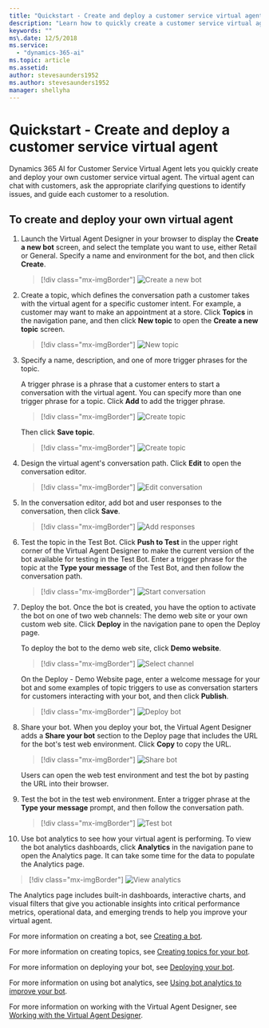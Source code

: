 ```yaml
---
title: "Quickstart - Create and deploy a customer service virtual agent"
description: "Learn how to quickly create a customer service virtual agent using AI for Customer Service Virtual Agent."
keywords: ""
ms\.date: 12/5/2018
ms.service:
  - "dynamics-365-ai"
ms.topic: article
ms.assetid: 
author: stevesaunders1952
ms.author: stevesaunders1952
manager: shellyha
---
```


# Quickstart - Create and deploy a customer service virtual agent

Dynamics 365 AI for Customer Service Virtual Agent lets you quickly create and deploy your own customer service virtual agent. The virtual agent can chat with customers, ask the appropriate clarifying questions to identify issues, and guide each customer to a resolution.

## To create and deploy your own virtual agent

1. Launch the Virtual Agent Designer in your browser to display the **Create a new bot** screen, and select the template you want to use, either Retail or General. Specify a name and environment for the bot, and then click **Create**.

   > [!div class="mx-imgBorder"]
   > ![Create a new bot](media/create-bot-2.PNG)

2. Create a topic, which defines the conversation path a customer takes with the virtual agent for a specific customer intent. For example, a customer may want to make an appointment at a store. Click **Topics** in the navigation pane, and then click **New topic** to open the **Create a new topic** screen.

   > [!div class="mx-imgBorder"]
   > ![New topic](media/create-topic-2.png)

3. Specify a name, description, and one of more trigger phrases for the topic.

    A trigger phrase is a phrase that a customer enters to start a conversation with the virtual agent. You can specify more than one trigger phrase for a topic. Click **Add** to add the trigger phrase.

   > [!div class="mx-imgBorder"]
   > ![Create topic](media/create-topic-3-1.png)

    Then click **Save topic**.

   > [!div class="mx-imgBorder"]
   > ![Create topic](media/create-topic-3-2.png)

4. Design the virtual agent's conversation path. Click **Edit** to open the conversation editor.

   > [!div class="mx-imgBorder"]
   > ![Edit conversation](media/create-topic-8-1.png)

5. In the conversation editor, add bot and user responses to the conversation, then click **Save**.

   > [!div class="mx-imgBorder"]
   > ![Add responses](media/quickstart-1.png)

6. Test the topic in the Test Bot. Click **Push to Test** in the upper right corner of the Virtual Agent Designer to make the current version of the bot available for testing in the Test Bot. Enter a trigger phrase for the topic at the **Type your message** of the Test Bot, and then follow the conversation path.

   > [!div class="mx-imgBorder"]
   > ![Start conversation](media/create-topic-21.png)

7. Deploy the bot. Once the bot is created, you have the option to activate the bot on one of two web channels: The demo web site or your own custom web site. Click **Deploy** in the navigation pane to open the Deploy page.

    To deploy the bot to the demo web site, click **Demo website**.

   > [!div class="mx-imgBorder"]
   > ![Select channel](media/create-topic-21-1.png)

    On the Deploy - Demo Website page, enter a welcome message for your bot and some examples of topic triggers to use as conversation starters for customers interacting with your bot, and then click **Publish**.

   > [!div class="mx-imgBorder"]
   > ![Deploy bot](media/deploy-bot-2.png)

8. Share your bot. When you deploy your bot, the Virtual Agent Designer adds a **Share your bot** section to the Deploy page that includes the URL for the bot's test web environment. Click **Copy** to copy the URL.

   > [!div class="mx-imgBorder"]
   > ![Share bot](media/deploy-bot-2-1.png)

    Users can open the web test environment and test the bot by pasting the URL into their browser.

9. Test the bot in the test web environment. Enter a trigger phrase at the **Type your message** prompt, and then follow the conversation path.

   > [!div class="mx-imgBorder"]
   > ![Test bot](media/deploy-bot-4.png)

10. Use bot analytics to see how your virtual agent is performing. To view the bot analytics dashboards, click **Analytics** in the navigation pane to open the Analytics page. It can take some time for the data to populate the Analytics page.

   > [!div class="mx-imgBorder"]
   > ![View analytics](media/dash-summary-1.PNG)

The Analytics page includes built-in dashboards, interactive charts, and visual filters that give you actionable insights into critical performance metrics, operational data, and emerging trends to help you improve your virtual agent.

For more information on creating a bot, see [Creating a bot](getting-started-create-bot.md).

For more information on creating topics, see [Creating topics for your bot](getting-started-create-topics.md).

For more information on deploying your bot, see [Deploying your bot](getting-started-deploy.md).

For more information on using bot analytics, see [Using bot analytics to improve your bot](getting-started-analytics.md).

For more information on working with the Virtual Agent Designer, see [Working with the Virtual Agent Designer](getting-started-bot-designer.md).